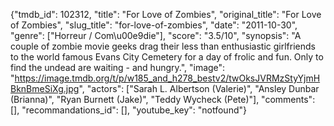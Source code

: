 {"tmdb_id": 102312, "title": "For Love of Zombies", "original_title": "For Love of Zombies", "slug_title": "for-love-of-zombies", "date": "2011-10-30", "genre": ["Horreur / Com\u00e9die"], "score": "3.5/10", "synopsis": "A couple of zombie movie geeks drag their less than enthusiastic girlfriends to the world famous Evans City Cemetery for a day of frolic and fun. Only to find the undead are waiting - and hungry.", "image": "https://image.tmdb.org/t/p/w185_and_h278_bestv2/twOksJVRMzStyYjmHBknBmeSiXg.jpg", "actors": ["Sarah L. Albertson (Valerie)", "Ansley Dunbar (Brianna)", "Ryan Burnett (Jake)", "Teddy Wycheck (Pete)"], "comments": [], "recommandations_id": [], "youtube_key": "notfound"}